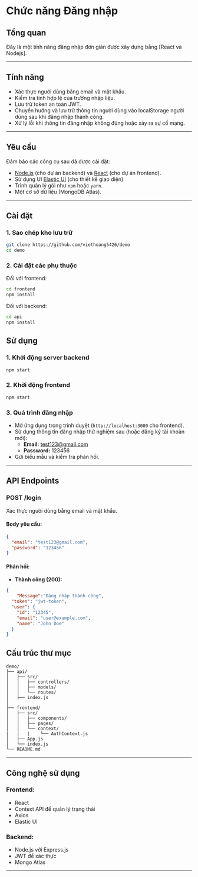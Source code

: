 # Chức năng Đăng nhập

## **Tổng quan**
Đây là một tính năng đăng nhập đơn giản được xây dựng bằng [React và Nodejs].

---

## **Tính năng**
- Xác thực người dùng bằng email và mật khẩu.
- Kiểm tra tính hợp lệ của trường nhập liệu.
- Lưu trữ token an toàn JWT.
- Chuyển hướng và lưu trữ thông tin người dùng vào localStorage người dùng sau khi đăng nhập thành công.
- Xử lý lỗi khi thông tin đăng nhập không đúng hoặc xảy ra sự cố mạng.

---

## **Yêu cầu**

Đảm bảo các công cụ sau đã được cài đặt:
- [Node.js](https://nodejs.org/) (cho dự án backend) và [React](https://react.dev/) (cho dự án frontend).
- Sử dụng UI [Elastic UI](https://eui.elastic.co/#/) (cho thiết kế giao diện)
- Trình quản lý gói như `npm` hoặc `yarn`.
- Một cơ sở dữ liệu (MongoDB Atlas).

---

## **Cài đặt**

### **1. Sao chép kho lưu trữ**
```bash
git clone https://github.com/viethoang5426/demo
cd demo
```

### **2. Cài đặt các phụ thuộc**
Đối với frontend:
```bash
cd frontend
npm install
```
Đối với backend:
```bash
cd api
npm install
```


## **Sử dụng**

### **1. Khởi động server backend**
```bash
npm start
```

### **2. Khởi động frontend**
```bash
npm start
```

### **3. Quá trình đăng nhập**
- Mở ứng dụng trong trình duyệt (`http://localhost:3000` cho frontend).
- Sử dụng thông tin đăng nhập thử nghiệm sau (hoặc đăng ký tài khoản mới):
  - **Email:** test123@gmail.com
  - **Password:** 123456
- Gửi biểu mẫu và kiểm tra phản hồi.

---

## **API Endpoints**

### **POST /login**
Xác thực người dùng bằng email và mật khẩu.

#### **Body yêu cầu:**
```json
{
  "email": "test123@gmail.com",
  "password": "123456"
}
```

#### **Phản hồi:**
- **Thành công (200):**
```json
{
    "Message":"Đăng nhập thành công",
  "token": "jwt-token",
  "user": {
    "id": "12345",
    "email": "user@example.com",
    "name": "John Doe"
  }
}
```

## **Cấu trúc thư mục**

```
demo/
├── api/
│   ├── src/
│   │   ├── controllers/
│   │   ├── models/
│   │   └── routes/
│   ├── index.js
│   
├── frontend/
│   ├── src/
│   │   ├── components/
│   │   ├── pages/
│   │   └── context/
|   |   |    └── AuthContext.js
│   ├── App.js
│   └── index.js
└── README.md
```

---

## **Công nghệ sử dụng**

### Frontend:
- React
- Context API để quản lý trạng thái
- Axios
- Elastic UI

### Backend:
- Node.js với Express.js
- JWT để xác thực
- Mongo Atlas

---

